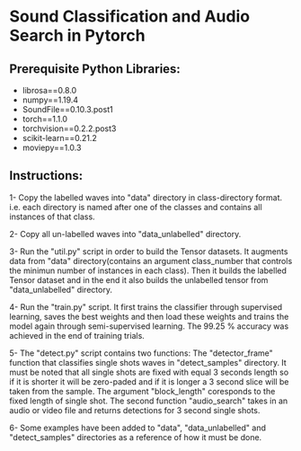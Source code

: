

# Sound Classification and Audio Search in Pytorch

## Prerequisite Python Libraries:

   - librosa==0.8.0
   - numpy==1.19.4
   - SoundFile==0.10.3.post1
   - torch==1.1.0
   - torchvision==0.2.2.post3
   - scikit-learn==0.21.2
   - moviepy==1.0.3

## Instructions:

  1- Copy the labelled waves into "data" directory in class-directory format. i.e. 
     each directory is named after one of the classes and contains all instances
     of that class.

  2- Copy all un-labelled waves into "data_unlabelled" directory.

  3- Run the "util.py" script in order to build the Tensor datasets. It augments
     data from "data" directory(contains an argument class_number that controls 
     the minimun number of instances in each class). Then it builds the labelled
     Tensor dataset and in the end it also builds the unlabelled tensor from
     "data_unlabelled" directory.

  4- Run the "train.py" script. It first trains the classifier through supervised
     learning, saves the best weights and then load these weights and trains the
     model again through semi-supervised learning. The 99.25 % accuracy was 
     achieved in the end of training trials.

  5- The "detect.py" script contains two functions: The "detector_frame" function that
     classifies single shots waves in "detect_samples" directory. It must be noted
     that all single shots are fixed with equal 3 seconds length so if it is shorter
     it will be zero-paded and if it is longer a 3 second slice will be taken
     from the sample. The argument "block_length" coresponds to the fixed length
     of single shot.
     The second function "audio_search" takes in an audio or video file and returns
     detections for 3 second single shots.

  6- Some examples have been added to "data", "data_unlabelled" and "detect_samples"
     directories as a reference of how it must be done. 
  
